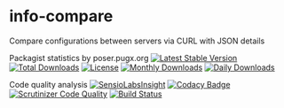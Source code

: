 info-compare
============
Compare configurations between servers via CURL with JSON details

Packagist statistics by poser.pugx.org
[![Latest Stable Version](https://poser.pugx.org/danielgp/info-compare/v/stable)](https://packagist.org/packages/danielgp/info-compare)
[![Total Downloads](https://poser.pugx.org/danielgp/info-compare/downloads)](https://packagist.org/packages/danielgp/info-compare)
[![License](https://poser.pugx.org/danielgp/info-compare/license)](https://packagist.org/packages/danielgp/info-compare)
[![Monthly Downloads](https://poser.pugx.org/danielgp/info-compare/d/monthly)](https://packagist.org/packages/danielgp/info-compare)
[![Daily Downloads](https://poser.pugx.org/danielgp/info-compare/d/daily)](https://packagist.org/packages/danielgp/info-compare)

Code quality analysis
[![SensioLabsInsight](https://insight.sensiolabs.com/projects/a83fa147-a590-4ee9-8855-6dfba00182c5/big.png)](https://insight.sensiolabs.com/projects/a83fa147-a590-4ee9-8855-6dfba00182c5)
[![Codacy Badge](https://api.codacy.com/project/badge/grade/6ed49a5fdfbf4e0eaf2f84c39baadcb3)](https://www.codacy.com/app/danielpopiniuc/info-compare)
[![Scrutinizer Code Quality](https://scrutinizer-ci.com/g/danielgp/info-compare/badges/quality-score.png?b=master)](https://scrutinizer-ci.com/g/danielgp/info-compare/?branch=master)
[![Build Status](https://scrutinizer-ci.com/g/danielgp/info-compare/badges/build.png?b=master)](https://scrutinizer-ci.com/g/danielgp/info-compare/build-status/master)
